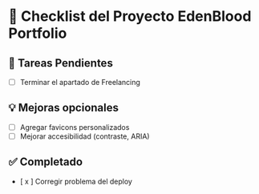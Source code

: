 # 🧾 Checklist del Proyecto EdenBlood Portfolio

## 🔧 Tareas Pendientes

- [ ] Terminar el apartado de Freelancing

## 💡 Mejoras opcionales

- [ ] Agregar favicons personalizados
- [ ] Mejorar accesibilidad (contraste, ARIA)

## ✅ Completado

- [ x ] Corregir problema del deploy
